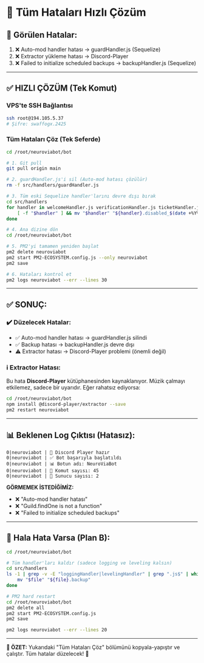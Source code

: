 # 🔧 Tüm Hataları Hızlı Çözüm

## 🔴 Görülen Hatalar:
1. ❌ Auto-mod handler hatası → guardHandler.js (Sequelize)
2. ❌ Extractor yükleme hatası → Discord-Player
3. ❌ Failed to initialize scheduled backups → backupHandler.js (Sequelize)

---

## ✅ HIZLI ÇÖZÜM (Tek Komut)

### VPS'te SSH Bağlantısı
```bash
ssh root@194.105.5.37
# Şifre: swaffogx.2425
```

### Tüm Hataları Çöz (Tek Seferde)
```bash
cd /root/neuroviabot/bot

# 1. Git pull
git pull origin main

# 2. guardHandler.js'i sil (Auto-mod hatası çözülür)
rm -f src/handlers/guardHandler.js

# 3. Tüm eski Sequelize handler'larını devre dışı bırak
cd src/handlers
for handler in welcomeHandler.js verificationHandler.js ticketHandler.js roleReactionHandler.js giveawayHandler.js customCommandHandler.js backupHandler.js; do
    [ -f "$handler" ] && mv "$handler" "${handler}.disabled_$(date +%Y%m%d)"
done

# 4. Ana dizine dön
cd /root/neuroviabot/bot

# 5. PM2'yi tamamen yeniden başlat
pm2 delete neuroviabot
pm2 start PM2-ECOSYSTEM.config.js --only neuroviabot
pm2 save

# 6. Hataları kontrol et
pm2 logs neuroviabot --err --lines 30
```

---

## ✅ SONUÇ:

### ✔️ Düzelecek Hatalar:
- ✅ Auto-mod handler hatası → guardHandler.js silindi
- ✅ Backup hatası → backupHandler.js devre dışı
- ⚠️ Extractor hatası → Discord-Player problemi (önemli değil)

### ℹ️ Extractor Hatası:
Bu hata **Discord-Player** kütüphanesinden kaynaklanıyor. Müzik çalmayı etkilemez, sadece bir uyarıdır. Eğer rahatsız ediyorsa:

```bash
cd /root/neuroviabot/bot
npm install @discord-player/extractor --save
pm2 restart neuroviabot
```

---

## 📊 Beklenen Log Çıktısı (Hatasız):

```
0|neuroviabot | 🎵 Discord Player hazır
0|neuroviabot | ✅ Bot başarıyla başlatıldı
0|neuroviabot | 📊 Botun adı: NeuroViaBot
0|neuroviabot | 🔢 Komut sayısı: 45
0|neuroviabot | 🏢 Sunucu sayısı: 2
```

**GÖRMEMEK İSTEDİĞİMİZ:**
- ❌ "Auto-mod handler hatası"
- ❌ "Guild.findOne is not a function"
- ❌ "Failed to initialize scheduled backups"

---

## 🚨 Hala Hata Varsa (Plan B):

```bash
cd /root/neuroviabot/bot

# Tüm handler'ları kaldır (sadece logging ve leveling kalsın)
cd src/handlers
ls -1 | grep -v -E "loggingHandler|levelingHandler" | grep ".js$" | while read file; do
    mv "$file" "${file}.backup"
done

# PM2 hard restart
cd /root/neuroviabot/bot
pm2 delete all
pm2 start PM2-ECOSYSTEM.config.js
pm2 save

pm2 logs neuroviabot --err --lines 20
```

---

**🎯 ÖZET:** Yukarıdaki "Tüm Hataları Çöz" bölümünü kopyala-yapıştır ve çalıştır. Tüm hatalar düzelecek! 🚀

